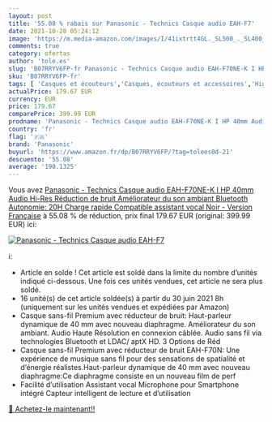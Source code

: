 ```yaml
---
layout: post
title: '55.08 % rabais sur Panasonic - Technics Casque audio EAH-F7'
date: 2021-10-28 05:24:12
image: 'https://m.media-amazon.com/images/I/41ixtrtt4GL._SL500_._SL400_.jpg'
comments: true
category: ofertas
author: 'tole.es'
slug: 'B07RRYV6FP-fr Panasonic - Technics Casque audio EAH-F70NE-K I HP 40mm...'
sku: 'B07RRYV6FP-fr'
tags: [ 'Casques et écouteurs','Casques, écouteurs et accessoires','High-Tech','panasonic', ]
actualPrice: 179.67 EUR
currency: EUR
price: 179.67
comparePrice: 399.99 EUR
prodname: 'Panasonic - Technics Casque audio EAH-F70NE-K I HP 40mm Audio Hi-Res Réduction de bruit Améliorateur du son ambiant Bluetooth Autonomie: 20H Charge rapide Compatible assistant vocal Noir - Version Française'
country: 'fr'
flag: '🇫🇷'
brand: 'Panasonic'
buyurl: 'https://www.amazon.fr/dp/B07RRYV6FP/?tag=tolees0d-21'
descuento: '55.08'
average: '190.1325'
---
```


Vous avez [Panasonic - Technics Casque audio EAH-F70NE-K I HP 40mm Audio Hi-Res Réduction de bruit Améliorateur du son ambiant Bluetooth Autonomie: 20H Charge rapide Compatible assistant vocal Noir - Version Française](https://www.amazon.fr/dp/B07RRYV6FP/?tag=tolees0d-21)  à  55.08 % de réduction, prix final  179.67 EUR (original: 399.99 EUR) ici:

[![Panasonic - Technics Casque audio EAH-F7](https://m.media-amazon.com/images/I/41ixtrtt4GL._SL500_._SL400_.jpg)](https://www.amazon.fr/dp/B07RRYV6FP/?tag=tolees0d-21)

ℹ️:

- Article en solde ! Cet article est soldé dans la limite du nombre d’unités indiqué ci-dessous. Une fois ces unités vendues, cet article ne sera plus soldé.
- 16 unité(s) de cet article soldée(s) à partir du 30 juin 2021 8h (uniquement sur les unités vendues et expédiées par Amazon)
- Casque sans-fil Premium avec réducteur de bruit: Haut-parleur dynamique de 40 mm avec nouveau diaphragme. Améliorateur du son ambiant. Audio Haute Résolution en connexion câblée. Audio sans fil via technologies Bluetooth et LDAC/ aptX HD. 3 Options de Réd
- Casque sans-fil Premium avec réducteur de bruit EAH-F70N: Une expérience de musique sans fil pour des sensations de spatialité et d’énergie réalistes.Haut-parleur dynamique de 40 mm avec nouveau diaphragme:Ce diaphragme consiste en un nouveau film de perf
- Facilité d’utilisation Assistant vocal Microphone pour Smartphone intégré Capteur intelligent de lecture et d’utilisation

[🛒 Achetez-le maintenant!!](https://www.amazon.fr/dp/B07RRYV6FP/?tag=tolees0d-21)
